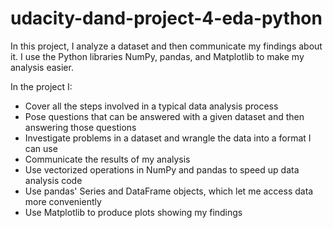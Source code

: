 # udacity-dand-project-4-eda-python
In this project, I analyze a dataset and then communicate my findings about it. I use the Python libraries NumPy, pandas, and Matplotlib to make my analysis easier.

In the project I:
 - Cover all the steps involved in a typical data analysis process
 - Pose questions that can be answered with a given dataset and then answering those questions
 - Investigate problems in a dataset and wrangle the data into a format I can use
 - Communicate the results of my analysis
 - Use vectorized operations in NumPy and pandas to speed up data analysis code
 - Use pandas' Series and DataFrame objects, which let me access data more conveniently
 - Use Matplotlib to produce plots showing my findings
